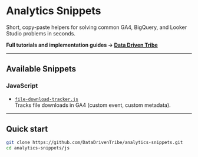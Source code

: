 # Analytics Snippets

Short, copy-paste helpers for solving common GA4, BigQuery, and Looker Studio problems in seconds.

**Full tutorials and implementation guides → [Data Driven Tribe](https://datadriventribe.com/blog/)**

---

## Available Snippets

### JavaScript

- [`file-download-tracker.js`](./js/file-download-tracker.js)  
  Tracks file downloads in GA4 (custom event, custom metadata).

---

## Quick start

```bash
git clone https://github.com/DataDrivenTribe/analytics-snippets.git
cd analytics-snippets/js
